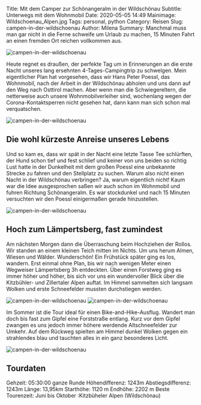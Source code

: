 Title: Mit dem Camper zur Schönangeralm in der Wildschönau
Subtitle: Unterwegs mit dem Wohnmobil
Date: 2020-05-05 14:49
Mainimage: Wildschoenau_Alpen.jpg
Tags: personal, python
Category: Reisen
Slug: campen-in-der-wildschoenau
Author: Milena
Summary: Manchmal muss man gar nicht in die Ferne schweife um Urlaub zu machen, 15 Minuten Fahrt an einen fremden Ort reichen vollkommen aus.

![campen-in-der-wildschoenau]({attach}campen-in-der-wildschoenau/Wildschoenau_Alpen.jpg) 

Heute regnet es draußen, der perfekte Tag um in Erinnerungen an die erste Nacht unseres lang ersehnten 4-Tages-Campingtrip zu schwelgen. 
Mein eigentlicher Plan hat vorgesehen, dass wir Hans Peter Poessl, das Wohnmobil, nach der Arbeit in der Wildschönau abholen und uns dann auf den Weg nach Osttirol machen. Aber wenn man die Schwiegereltern, die netterweise auch unsere Wohnmobilverleiher sind, wochenlang wegen der Corona-Kontaktsperren nicht gesehen hat, dann kann man sich schon mal verquatschen.

![campen-in-der-wildschoenau]({attach}campen-in-der-wildschoenau/Poessl_Drone.jpg) 

## Die wohl kürzeste Anreise unseres Lebens 
Und so kam es, dass wir spät in der Nacht eine letzte Tasse Tee schlürften, der Hund schon tief und fest schlief und keiner von uns beiden so richtig Lust hatte in der Dunkelheit mit dem großen Poessl eine unbekannte Strecke zu fahren und den Stellplatz zu suchen. 
Warum also nicht einen Nacht in der Wildschönau verbringen? Ja, warum eigentlich nicht! Kaum war die Idee ausgesprochen saßen wir auch schon im Wohnmobil und fuhren Richtung Schönangeralm. Es war stockdunkel und nach 15 Minuten versuchten wir den Poessl einigermaßen gerade hinzustellen.


![campen-in-der-wildschoenau]({attach}campen-in-der-wildschoenau/Wildschoenau_2.jpg) 

## Hoch zum Lämpertsberg, fast zumindest 

Am nächsten Morgen dann die Überraschung beim Hochziehen der Rollos. Wir standen an einem kleinen Teich mitten im Nichts. Um uns herum Almen, Wiesen und Wälder. Wunderschön!
Ein Frühstück später ging es los, wandern. Erst einmal ohne Plan, bis wir nach wenigen Meter einen Wegweiser Lämpertsberg 3h entdeckten. 
Über einen Forstweg ging es immer höher und höher, bis sich vor uns ein wundervoller Blick über die Kitzbühler- und Zillertaler Alpen auftat. Im Himmel sammelten sich langsam Wolken und erste Schneefelder mussten durchstiegen werden.

![campen-in-der-wildschoenau]({attach}campen-in-der-wildschoenau/Laempersberg.jpg) 
![campen-in-der-wildschoenau]({attach}campen-in-der-wildschoenau/huette_wildschoenau.jpg) 

Im Sommer ist die Tour ideal für einen Bike-and-Hike-Ausflug. Wandert man doch bis fast zum Gipfel eine Forststraße entlang. Kurz vor dem Gipfel zwangen es uns jedoch immer höhere werdende Altschneefelder zur Umkehr. Auf dem Rückweg spielten am Himmel dunkel Wolken gegen ein strahlendes blau und tauchten alles in ein ganz besonderes Licht.

![campen-in-der-wildschoenau]({attach}campen-in-der-wildschoenau/Wildschoenau_Drone.jpg) 

## Tourdaten
Gehzeit: 05:30:00 ganze Runde
Höhendifferenz: 1243m
Abstiegsdifferenz: 1243m
Länge: 13,95km
Starthöhe: 1120 m
Endhöhe: 2202 m
Beste Tourenzeit: Juni bis Oktober
:Kitzbüheler Alpen (Wildschönau)
